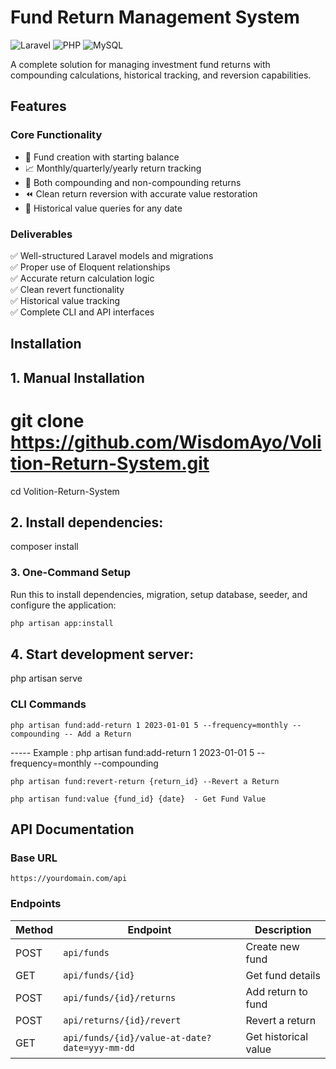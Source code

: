 # Fund Return Management System

![Laravel](https://img.shields.io/badge/Laravel-FF2D20?style=for-the-badge&logo=laravel&logoColor=white)
![PHP](https://img.shields.io/badge/PHP-777BB4?style=for-the-badge&logo=php&logoColor=white)
![MySQL](https://img.shields.io/badge/MySQL-005C84?style=for-the-badge&logo=mysql&logoColor=white)

A complete solution for managing investment fund returns with compounding calculations, historical tracking, and reversion capabilities.

## Features

### Core Functionality
- 🏦 Fund creation with starting balance
- 📈 Monthly/quarterly/yearly return tracking
- 🔄 Both compounding and non-compounding returns
- ⏪ Clean return reversion with accurate value restoration
- 📅 Historical value queries for any date

### Deliverables
✅ Well-structured Laravel models and migrations  
✅ Proper use of Eloquent relationships  
✅ Accurate return calculation logic  
✅ Clean revert functionality  
✅ Historical value tracking  
✅ Complete CLI and API interfaces  

## Installation
## 1. Manual Installation
# git clone https://github.com/WisdomAyo/Volition-Return-System.git

cd Volition-Return-System

## 2. Install dependencies:
composer install


### 3. One-Command Setup
Run this to install dependencies, migration, setup database, seeder, and configure the application:

```bash
php artisan app:install
````


## 4. Start development server:
php artisan serve

### CLI Commands
```
php artisan fund:add-return 1 2023-01-01 5 --frequency=monthly --compounding -- Add a Return
```
----- Example : php artisan fund:add-return 1 2023-01-01 5 --frequency=monthly --compounding
```
php artisan fund:revert-return {return_id} --Revert a Return

php artisan fund:value {fund_id} {date}  - Get Fund Value
```


## API Documentation

### Base URL
`https://yourdomain.com/api`

### Endpoints

| Method | Endpoint | Description |
|--------|----------|-------------|
| POST   | `api/funds` | Create new fund |
| GET    | `api/funds/{id}` | Get fund details |
| POST   | `api/funds/{id}/returns` | Add return to fund |
| POST   | `api/returns/{id}/revert` | Revert a return |
| GET    | `api/funds/{id}/value-at-date?date=yyy-mm-dd` | Get historical value |

